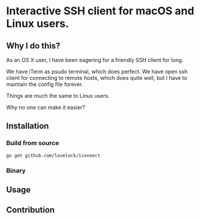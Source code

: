 # Interactive SSH client for macOS and Linux users.

## Why I do this?

As an OS X user, I have been eagering for a friendly SSH client for long.

We have iTerm as psudo terminal, which does perfect.
We have open ssh client for connecting to remote hosts, which does quite well, but I have to maintain the config file forever.

Things are much the same to Linux users.

Why no one can make it easier?

## Installation

### Build from source

```
go get github.com/lovelock/iconnect
```

### Binary

## Usage

## Contribution
